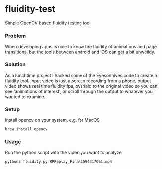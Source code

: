 # fluidity-test
Simple OpenCV based fluidity testing tool

### Problem

When developing apps is nice to know the fluidity of animations and page transitions, but the tools between android and iOS can get a bit unweildy.

### Solution
As a lunchtime project I hacked some of the Eyesonhives code to create a fluidity tool.  Input video is just a screen recording from a phone, output video shows real time fluidity fps, overlaid to the original video so you can see ‘animations of interest’, or scroll through the output to whatever you wanted to examine.

### Setup
Install opencv on your system, e.g. for MacOS

`brew install opencv`

### Usage

Run the python script with the video you want to analyze

`python3 fluidity.py RPReplay_Final1594317061.mp4`
